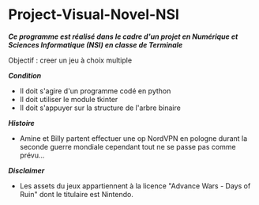 # Project-Visual-Novel-NSI

***Ce programme est réalisé dans le cadre d'un projet en Numérique et Sciences Informatique (NSI) en classe de Terminale***

Objectif : creer un jeu à choix multiple

***Condition***
* Il doit s'agire d'un programme codé en python
* Il doit utiliser le module tkinter
* Il doit s'appuyer sur la structure de l'arbre binaire

***Histoire***
* Amine et Billy partent effectuer une op NordVPN en pologne durant la seconde guerre mondiale cependant tout ne se passe pas comme prévu...

***Disclaimer***
* Les assets du jeux appartiennent à la licence "Advance Wars - Days of Ruin" dont le titulaire est Nintendo.
